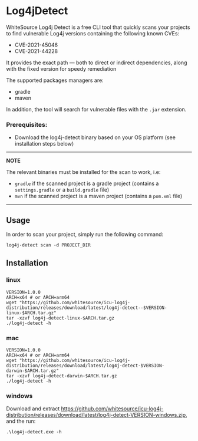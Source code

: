 # Log4jDetect

WhiteSource Log4j Detect is a free CLI tool that quickly scans your projects to find vulnerable Log4j versions
containing the following known CVEs:

* CVE-2021-45046
* CVE-2021-44228

It provides the exact path — both to direct or indirect dependencies, along with the fixed version for speedy
remediation

The supported packages managers are:

* gradle
* maven

In addition, the tool will search for vulnerable files with the `.jar` extension.

### Prerequisites:

* Download the log4j-detect binary based on your OS platform (see installation steps below)

---
**NOTE**

The relevant binaries must be installed for the scan to work, i.e:

* `gradle` if the scanned project is a gradle project (contains a `settings.gradle` or a `build.gradle` file)
* `mvn` if the scanned project is a maven project (contains a `pom.xml` file)

---

## Usage

In order to scan your project, simply run the following command:

```shell
log4j-detect scan -d PROJECT_DIR
```

## Installation

### linux

```shell
VERSION=1.0.0
ARCH=x64 # or ARCH=arm64
wget "https://github.com/whitesource/icu-log4j-distribution/releases/download/latest/log4j-detect--$VERSION-linux-$ARCH.tar.gz"
tar -xzvf log4j-detect-linux-$ARCH.tar.gz
./log4j-detect -h
```

### mac

```shell
VERSION=1.0.0
ARCH=x64 # or ARCH=arm64 
wget "https://github.com/whitesource/icu-log4j-distribution/releases/download/latest/log4j-detect-$VERSION-darwin-$ARCH.tar.gz"
tar -xzvf log4j-detect-darwin-$ARCH.tar.gz
./log4j-detect -h
```

### windows

Download and
extract https://github.com/whitesource/icu-log4j-distribution/releases/download/latest/log4j-detect-VERSION-windows.zip,
and the run:

```shell
.\log4j-detect.exe -h
```